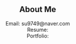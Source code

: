<h2 align="center">
  About Me
</h2>
<p align="center">
    Email: su9749@naver.com<br>
    Resume: <br>
    Portfolio:
</p>

